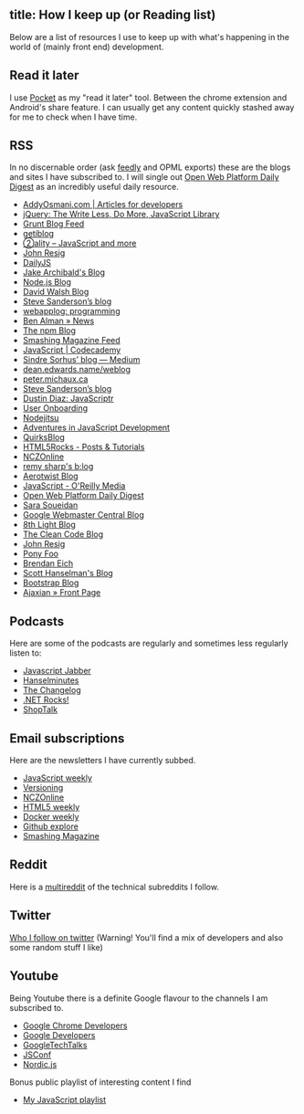 title: How I keep up (or Reading list)
---

Below are a list of resources I use to keep up with what's happening in the world of (mainly front end) development.

## Read it later

I use [Pocket](getpocket.com) as my "read it later" tool. Between the chrome extension and Android's share feature. I can usually get any content quickly stashed away for me to check when I have time.

## RSS

In no discernable order (ask [feedly](feedly.com) and OPML exports) these are the blogs and sites I have subscribed to. I will single out [Open Web Platform Daily Digest](http://webplatformdaily.org/) as an incredibly useful daily resource.

- [AddyOsmani.com | Articles for developers](http://addyosmani.com/blog)
- [jQuery: The Write Less, Do More, JavaScript Library](http://blog.jquery.com)
- [Grunt Blog Feed](http://gruntjs.com)
- [getiblog](http://blog.getify.com)
- [②ality – JavaScript and more](http://www.2ality.com/)
- [John Resig](http://ejohn.org)
- [DailyJS](http://dailyjs.com/)
- [Jake Archibald's Blog](http://jakearchibald.com/)
- [Node.js Blog](https://nodejs.org/en/)
- [David Walsh Blog](https://davidwalsh.name)
- [Steve Sanderson’s blog](http://blog.stevensanderson.com)
- [webapplog: programming](http://webapplog.com)
- [Ben Alman » News](http://pipes.yahoo.com/pipes/pipe.info?_id=7pC7HRAi3RGGdfjlMlrX_Q)
- [The npm Blog](http://blog.npmjs.org/)
- [Smashing Magazine Feed](https://www.smashingmagazine.com)
- [JavaScript | Codecademy](https://www.codecademy.com/blog)
- [Sindre Sorhus’ blog — Medium](https://blog.sindresorhus.com?source=rss----bd01b60f8f44---4)
- [dean.edwards.name/weblog](http://dean.edwards.name/weblog)
- [peter.michaux.ca](http://peter.michaux.ca/)
- [Steve Sanderson’s blog](http://blog.stevensanderson.com)
- [Dustin Diaz: JavaScriptr](http://dustindiaz.com)
- [User Onboarding](http://www.useronboard.com/)
- [Nodejitsu](http://blog.nodejitsu.com/)
- [Adventures in JavaScript Development](http://rmurphey.com/)
- [QuirksBlog](http://www.quirksmode.org/blog/)
- [HTML5Rocks - Posts &amp; Tutorials](http://www.html5rocks.com)
- [NCZOnline](https://www.nczonline.net/)
- [remy sharp's b:log](https://remysharp.com)
- [Aerotwist Blog](http://aerotwist.com/blog/feed/)
- [JavaScript - O'Reilly Media](http://oreilly.com/javascript/index.html)
- [Open Web Platform Daily Digest](http://webplatformdaily.org/)
- [Sara Soueidan](https://sarasoueidan.com/)
- [Google Webmaster Central Blog](http://googlewebmastercentral.blogspot.com/)
- [8th Light Blog](https://blog.8thlight.com/)
- [The Clean Code Blog](http://blog.cleancoder.com/)
- [John Resig](http://ejohn.org)
- [Pony Foo](https://ponyfoo.com)
- [Brendan Eich](https://brendaneich.com)
- [Scott Hanselman's Blog](http://www.hanselman.com/blog/)
- [Bootstrap Blog](http://blog.getbootstrap.com/)
- [Ajaxian » Front Page](http://ajaxian.com)

## Podcasts

Here are some of the podcasts are regularly and sometimes less regularly listen to:

- [Javascript Jabber](https://devchat.tv/js-jabber/)
- [Hanselminutes](http://hanselminutes.com/)
- [The Changelog](https://changelog.com/)
- [.NET Rocks!](https://www.dotnetrocks.com/)
- [ShopTalk](http://shoptalkshow.com/)

## Email subscriptions

Here are the newsletters I have currently subbed.

- [JavaScript weekly](http://javascriptweekly.com/)
- [Versioning](https://www.sitepoint.com/versioning/email)
- [NCZOnline](https://www.nczonline.net/)
- [HTML5 weekly](http://html5weekly.com/)
- [Docker weekly](https://www.docker.com/newsletter-subscription)
- [Github explore](https://github.com/explore)
- [Smashing Magazine](https://www.smashingmagazine.com/the-smashing-newsletter/)

## Reddit

Here is a [multireddit](https://www.reddit.com/user/adamsandersoncouk/m/technical) of the technical subreddits I follow.

## Twitter
[Who I follow on twitter](https://twitter.com/lazydayed/following) (Warning! You'll find a mix of developers and also some random stuff I like)

## Youtube

Being Youtube there is a definite Google flavour to the channels I am subscribed to.  

- [Google Chrome Developers](https://www.youtube.com/channel/UCnUYZLuoy1rq1aVMwx4aTzw)
- [Google Developers](https://www.youtube.com/channel/UC_x5XG1OV2P6uZZ5FSM9Ttw)
- [GoogleTechTalks](https://www.youtube.com/channel/UCtXKDgv1AVoG88PLl8nGXmw)
- [JSConf](https://www.youtube.com/channel/UCzoVCacndDCfGDf41P-z0iA)
- [Nordic.js](https://www.youtube.com/channel/UCTZ3O2cZo1b4JSwvhgBnAbw)

Bonus public playlist of interesting content I find

- [My JavaScript playlist](https://www.youtube.com/playlist?list=PLd6tGMN3OGcwzGmkYD5kNUspnWWN4ZJXm)
